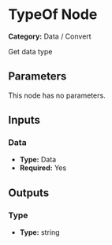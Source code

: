 
# TypeOf Node

**Category:** Data / Convert

Get data type

## Parameters

This node has no parameters.

## Inputs


### Data
- **Type:** Data
- **Required:** Yes



## Outputs


### Type
- **Type:** string




